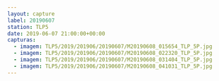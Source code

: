 ```yaml
---
layout: capture
label: 20190607
station: TLP5
date: 2019-06-07 21:00:00+00:00
capturas:
  - imagem: TLP5/2019/201906/20190607/M20190608_015654_TLP_5P.jpg
  - imagem: TLP5/2019/201906/20190607/M20190608_022320_TLP_5P.jpg
  - imagem: TLP5/2019/201906/20190607/M20190608_031404_TLP_5P.jpg
  - imagem: TLP5/2019/201906/20190607/M20190608_041031_TLP_5P.jpg
---
```

